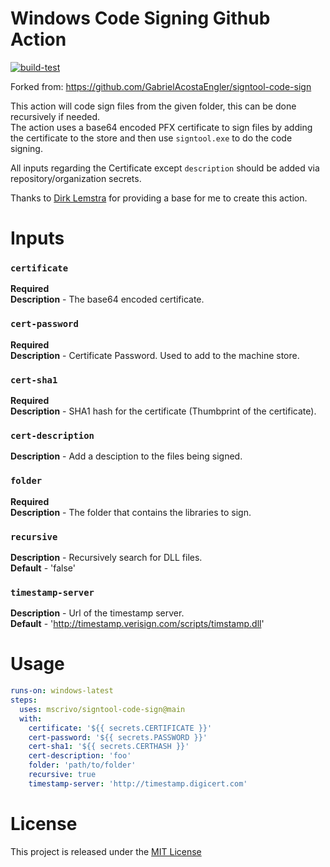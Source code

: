 # Windows Code Signing Github Action
[![build-test](https://github.com/mscrivo/signtool-code-sign/actions/workflows/build.yml/badge.svg)](https://github.com/mscrivo/signtool-code-sign/actions/workflows/build.yml)

Forked from: https://github.com/GabrielAcostaEngler/signtool-code-sign

This action will code sign files from the given folder, this can be done recursively if needed.  
The action uses a base64 encoded PFX certificate to sign files by adding the certificate to the store and then use `signtool.exe` to do the code signing.  


All inputs regarding the Certificate except `description` should be added via repository/organization secrets.

Thanks to [Dirk Lemstra](https://github.com/dlemstra/code-sign-action) for providing a base for me to create this action.

# Inputs

### `certificate`
**Required**  
**Description** - The base64 encoded certificate.  

### `cert-password`
**Required**  
**Description** - Certificate Password. Used to add to the machine store.  

### `cert-sha1`
**Required**  
**Description** - SHA1 hash for the certificate (Thumbprint of the certificate).  

### `cert-description`
**Description** - Add a desciption to the files being signed.  

### `folder`
**Required**  
**Description** - The folder that contains the libraries to sign.  

### `recursive`
**Description** - Recursively search for DLL files.  
**Default** - 'false'  

### `timestamp-server`
**Description** - Url of the timestamp server.  
**Default** - 'http://timestamp.verisign.com/scripts/timstamp.dll'  

# Usage

```yaml
runs-on: windows-latest
steps:
  uses: mscrivo/signtool-code-sign@main
  with:
    certificate: '${{ secrets.CERTIFICATE }}'
    cert-password: '${{ secrets.PASSWORD }}'
    cert-sha1: '${{ secrets.CERTHASH }}'
    cert-description: 'foo'
    folder: 'path/to/folder'
    recursive: true
    timestamp-server: 'http://timestamp.digicert.com'
```

# License

This project is released under the [MIT License](LICENSE)
